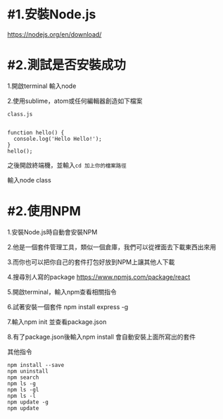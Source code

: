 # \#1.安裝Node.js

https://nodejs.org/en/download/







# \#2.測試是否安裝成功

1.開啟terminal 輸入node



2.使用sublime，atom或任何編輯器創造如下檔案

```
class.js


function hello() {
  console.log('Hello Hello!');
}
hello();

```

之後開啟終端機，並輸入`cd 加上你的檔案路徑`

輸入node class

# #2.使用NPM

1.安裝Node.js時自動會安裝NPM

2.他是一個套件管理工具，類似一個倉庫，我們可以從裡面去下載東西出來用

3.而你也可以把你自己的套件打包好放到NPM上讓其他人下載

4.搜尋別人寫的package https://www.npmjs.com/package/react

5.開啟terminal，輸入npm查看相關指令  

6.試著安裝一個套件 npm install express -g

7.輸入npm init 並查看package.json

8.有了package.json後輸入npm install 會自動安裝上面所寫出的套件

其他指令

```
npm install --save
npm uninstall
npm search
npm ls -g
npm ls -gl
npm ls -l
npm update -g
npm update
```




